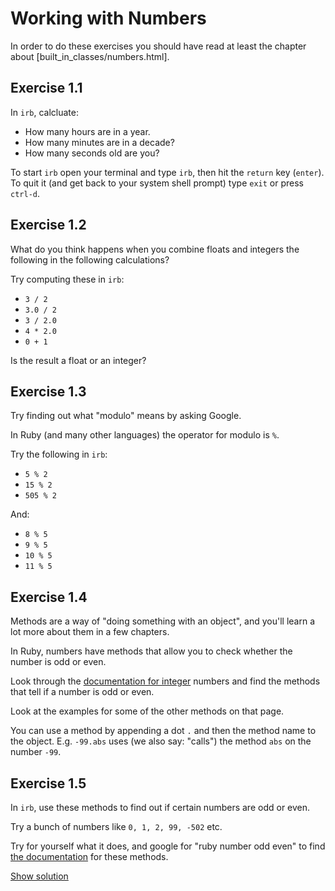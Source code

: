 # Working with Numbers

In order to do these exercises you should have read at least the chapter about
[built_in_classes/numbers.html].

## Exercise 1.1

In `irb`, calcluate:

* How many hours are in a year.
* How many minutes are in a decade?
* How many seconds old are you?

<p class="hint">
To start <code>irb</code> open your terminal and type <code>irb</code>, then
hit the <code>return</code> key (<code>enter</code>). To quit it (and get back
to your system shell prompt) type <code>exit</code> or press <code>ctrl-d</code>.
</p>

## Exercise 1.2

What do you think happens when you combine floats and integers the following
in the following calculations?

Try computing these in `irb`:

* `3 / 2`
* `3.0 / 2`
* `3 / 2.0`
* `4 * 2.0`
* `0 + 1`

Is the result a float or an integer?

## Exercise 1.3

Try finding out what "modulo" means by asking Google.

In Ruby (and many other languages) the operator for modulo is `%`.

Try the following in `irb`:

* `5 % 2`
* `15 % 2`
* `505 % 2`

And:

* `8 % 5`
* `9 % 5`
* `10 % 5`
* `11 % 5`

## Exercise 1.4

Methods are a way of "doing something with an object", and you'll learn a lot
more about them in a few chapters.

In Ruby, numbers have methods that allow you to check whether the number is odd
or even.

Look through the <a href="http://ruby-doc.org/core-2.2.2/Integer.html">documentation for integer</a>
numbers and find the methods that tell if a number is odd or even.

Look at the examples for some of the other methods on that page.

<p class="hint">
You can use a method by appending a dot <code>.</code> and then the method name
to the object. E.g. <code>-99.abs</code> uses (we also say: "calls") the method
<code>abs</code> on the number <code>-99</code>.
</p>

## Exercise 1.5

In `irb`, use these methods to find out if certain numbers are odd or even.

Try a bunch of numbers like `0, 1, 2, 99, -502` etc.

Try for yourself what it does, and google for "ruby number odd even" to find
[the documentation](http://ruby-doc.org/core-2.2.2/Integer.html#method-i-odd-3F)
for these methods.

<a href="/solutions_2/numbers-5.html" class="solution">Show solution</a>
